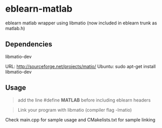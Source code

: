 eblearn-matlab
==============

eblearn matlab wrapper using libmatio (now included in eblearn trunk as matlab.h)

Dependencies
------------
libmatio-dev 

URL: http://sourceforge.net/projects/matio/ 
Ubuntu: sudo apt-get install libmatio-dev

Usage
-----
> add the line 
#define __MATLAB__ 
before including eblearn headers

> Link your program with libmatio (compiler flag -lmatio)

Check main.cpp for sample usage and CMakelists.txt for sample linking
